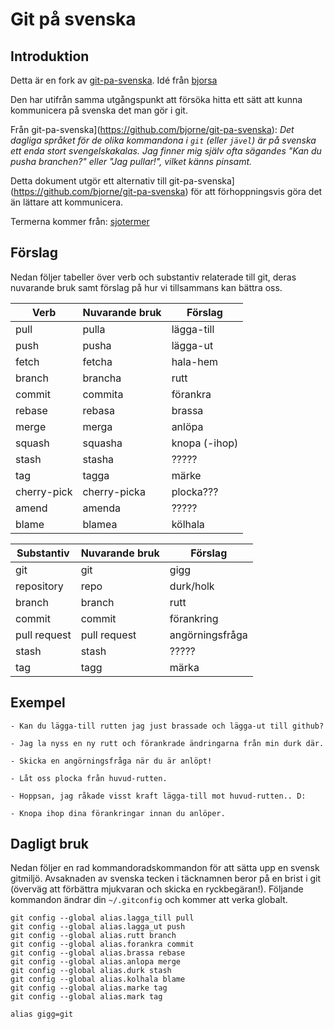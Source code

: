 # Git på svenska

## Introduktion

Detta är en fork av [git-pa-svenska](https://github.com/bjorne/git-pa-svenska).
Idé från [bjorsa](https://github.com/bjorsa)

Den har utifrån samma utgångspunkt att försöka hitta ett sätt att kunna kommunicera 
på svenska det man gör i git. 

Från git-pa-svenska](https://github.com/bjorne/git-pa-svenska): 
*Det dagliga språket för de olika kommandona i `git` (eller `jävel`) är
på svenska ett enda stort svengelskakalas. Jag finner mig själv ofta
sägandes _"Kan du pusha branchen?"_ eller _"Jag pullar!"_, vilket
känns pinsamt.*

Detta dokument utgör ett alternativ till git-pa-svenska](https://github.com/bjorne/git-pa-svenska) 
för att förhoppningsvis göra det än lättare att kommunicera. 

Termerna kommer från: [sjotermer](http://omk.se/anslagstavlan/sjotermer)

## Förslag

Nedan följer tabeller över verb och substantiv relaterade till git,
deras nuvarande bruk samt förslag på hur vi tillsammans kan bättra
oss.

| Verb        | Nuvarande bruk | Förslag       |
|-------------|----------------|---------------|
| pull        | pulla          | lägga-till    |
| push        | pusha          | lägga-ut      |
| fetch       | fetcha         | hala-hem      |
| branch      | brancha        | rutt          |
| commit      | commita        | förankra      |
| rebase      | rebasa         | brassa        |
| merge       | merga          | anlöpa        |
| squash      | squasha        | knopa (-ihop)  |
| stash       | stasha         | ?????         |
| tag         | tagga          | märke         |
| cherry-pick | cherry-picka   | plocka???     |
| amend       | amenda         | ?????         |
| blame       | blamea         | kölhala       |

| Substantiv   | Nuvarande bruk | Förslag           |
|--------------|----------------|-------------------|
| git          | git            | gigg              |
| repository   | repo           | durk/holk         |
| branch       | branch         | rutt              |
| commit       | commit         | förankring        |
| pull request | pull request   | angörningsfråga   |
| stash        | stash          | ?????             |
| tag          | tagg           | märka             |

## Exempel

    - Kan du lägga-till rutten jag just brassade och lägga-ut till github?

    - Jag la nyss en ny rutt och förankrade ändringarna från min durk där.

    - Skicka en angörningsfråga när du är anlöpt!

    - Låt oss plocka från huvud-rutten.
    
    - Hoppsan, jag råkade visst kraft lägga-till mot huvud-rutten.. D:

    - Knopa ihop dina förankringar innan du anlöper.

## Dagligt bruk

Nedan följer en rad kommandoradskommandon för att sätta upp en svensk
gitmiljö. Avsaknaden av svenska tecken i täcknamnen beror på en brist i git
(överväg att förbättra mjukvaran och skicka en ryckbegäran!). Följande
kommandon ändrar din `~/.gitconfig` och kommer att verka globalt.

    git config --global alias.lagga_till pull
    git config --global alias.lagga_ut push
    git config --global alias.rutt branch
    git config --global alias.forankra commit
    git config --global alias.brassa rebase
    git config --global alias.anlopa merge
    git config --global alias.durk stash
    git config --global alias.kolhala blame
    git config --global alias.marke tag
    git config --global alias.mark tag

    alias gigg=git
